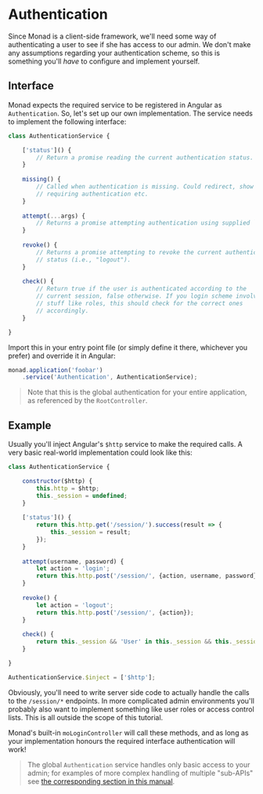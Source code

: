 # Authentication
Since Monad is a client-side framework, we'll need some way of authenticating a
user to see if she has access to our admin. We don't make any assumptions
regarding your authentication scheme, so this is something you'll *have* to
configure and implement yourself.

## Interface
Monad expects the required service to be registered in Angular as
`Authentication`. So, let's set up our own implementation. The
service needs to implement the following interface:

```javascript
class AuthenticationService {

    ['status']() {
        // Return a promise reading the current authentication status.
    }
    
    missing() {
        // Called when authentication is missing. Could redirect, show a popup
        // requiring authentication etc.
    }
    
    attempt(...args) {
        // Returns a promise attempting authentication using supplied `args`.
    }
    
    revoke() {
        // Returns a promise attempting to revoke the current authentication
        // status (i.e., "logout").
    }
    
    check() {
        // Return true if the user is authenticated according to the
        // current session, false otherwise. If you login scheme involves
        // stuff like roles, this should check for the correct ones
        // accordingly.
    }

}
```

Import this in your entry point file (or simply define it there, whichever you
prefer) and override it in Angular:

```javascript
monad.application('foobar')
    .service('Authentication', AuthenticationService);
```

> Note that this is the global authentication for your entire application, as
> referenced by the `RootController`.

## Example
Usually you'll inject Angular's `$http` service to make the required calls. A
very basic real-world implementation could look like this:

```javascript
class AuthenticationService {

    constructor($http) {
        this.http = $http;
        this._session = undefined;
    }
    
    ['status']() {
        return this.http.get('/session/').success(result => {
            this._session = result;
        });
    }
    
    attempt(username, password) {
        let action = 'login';
        return this.http.post('/session/', {action, username, password});
    }
    
    revoke() {
        let action = 'logout';
        return this.http.post('/session/', {action});
    }
    
    check() {
        return this._session && 'User' in this._session && this._session.User == 'admin';
    }

}

AuthenticationService.$inject = ['$http'];
```

Obviously, you'll need to write server side code to actually handle the calls to
the `/session/*` endpoints. In more complicated admin environments you'll
probably also want to implement something like user roles or access control
lists. This is all outside the scope of this tutorial.

Monad's built-in `moLoginController` will call these methods, and as long as
your implementation honours the required interface authentication will work!

> The global `Authentication` service handles only basic access to your admin;
> for examples of more complex handling of multiple "sub-APIs" see 
> [the corresponding section in this manual](../samples/subauthentication.md).

